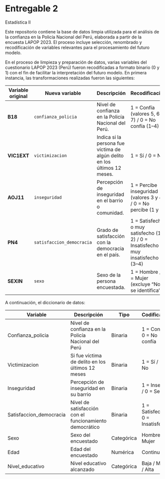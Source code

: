 # Entregable 2
Estadística II 

Este repositorio contiene la base de datos limpia utilizada para el análisis de la confianza en la Policía Nacional del Perú, elaborada a partir de la encuesta LAPOP 2023. El proceso incluye selección, renombrado y recodificación de variables relevantes para el procesamiento del futuro modelo.

En el proceso de limpieza y preparación de datos, varias variables del cuestionario LAPOP 2023 (Perú) fueron recodificadas a formato binario (0 y 1) con el fin de facilitar la interpretación del futuro modelo. En primera instancia, las transformaciones realizadas fueron las siguientes:


| Variable original | Nueva variable            | Descripción                                                               | Recodificación                                                                    |
| ----------------- | ------------------------- | ------------------------------------------------------------------------- | --------------------------------------------------------------------------------- |
| **B18**           | `confianza_policia`       | Nivel de confianza en la Policía Nacional del Perú.                       | 1 = Confía (valores 5, 6, 7) / 0 = No confía (1–4)                                |
| **VIC1EXT**       | `victimizacion`           | Indica si la persona fue víctima de algún delito en los últimos 12 meses. | 1 = Sí / 0 = No                                                                   |
| **AOJ11**         | `inseguridad`             | Percepción de inseguridad en el barrio o comunidad.                       | 1 = Percibe inseguridad (valores 3 y 4) / 0 = No percibe (1 y 2)                  |
| **PN4**           | `satisfaccion_democracia` | Grado de satisfacción con la democracia en el país.                       | 1 = Satisfecho o muy satisfecho (1–2) / 0 = Insatisfecho o muy insatisfecho (3–4) |
| **SEXIN**         | `sexo`                    | Sexo de la persona encuestada.                                            | 1 = Hombre / 0 = Mujer (excluye “No se identifica”)                               |


A continuación, el diccionario de datos: 

| Variable                 | Descripción                                           | Tipo        | Codificación |
|---------------------------|-------------------------------------------------------|-------------|---------------|
| Confianza_policia         | Nivel de confianza en la Policía Nacional del Perú   | Binaria     | 1 = Confía / 0 = No confía |
| Victimizacion             | Si fue víctima de delito en los últimos 12 meses     | Binaria     | 1 = Sí / 0 = No |
| Inseguridad               | Percepción de inseguridad en su barrio               | Binaria     | 1 = Inseguro / 0 = Seguro |
| Satisfaccion_democracia   | Nivel de satisfacción con el funcionamiento democrático | Binaria  | 1 = Satisfecho / 0 = Insatisfecho |
| Sexo                      | Sexo del encuestado                                 | Categórica  | Hombre / Mujer |
| Edad                      | Edad del encuestado                                 | Numérica    | Continua |
| Nivel_educativo           | Nivel educativo alcanzado                           | Categórica  | Baja / Media / Alta |

